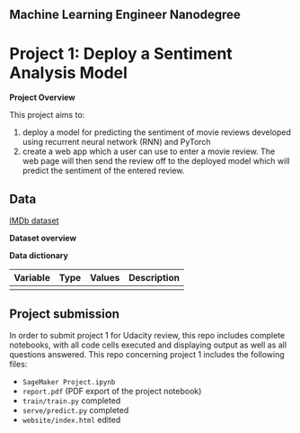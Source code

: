 ## Machine Learning Engineer Nanodegree

# Project 1: Deploy a Sentiment Analysis Model

**Project Overview**

This project aims to:
1. deploy a model for predicting the sentiment of movie reviews developed using recurrent neural network (RNN) and PyTorch
2. create a web app which a user can use to enter a movie review. The web page will then send the review off to the deployed model which will predict the sentiment of the entered review.

## Data

[IMDb dataset](http://ai.stanford.edu/~amaas/data/sentiment/)

**Dataset overview**

**Data dictionary**

| **Variable** | **Type** | **Values** | **Description** | 
| :---: | :---: | :---: | :---: | 
| |  | | | 

## Project submission
In order to submit project 1 for Udacity review, this repo includes complete notebooks, with all code cells executed and displaying output as well as all questions answered. This repo concerning project 1 includes the following files:

* `SageMaker Project.ipynb` 
* `report.pdf` (PDF export of the project notebook)
* `train/train.py` completed 
* `serve/predict.py` completed
* `website/index.html` edited 